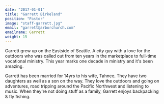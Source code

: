 ```yaml
---
date: "2017-01-01"
title: "Garrett Birkeland"
position: "Pastor"
image: "staff-garrett.jpg"
email: "garrett@arborchurch.com"
emailname: Garrett
weight: 15
---
```


Garrett grew up on the Eastside of Seattle. A city guy with a love for the outdoors who was called out from ten years in the marketplace to full-time vocational ministry. This year marks one decade in ministry and it's been amazing.

Garrett has been married for 14yrs to his wife, Tahnee. They have two daughters as well as a son on the way. They love the outdoors and going on adventures, road tripping around the Pacific Northwest and listening to music. When they're not doing stuff as a family, Garrett enjoys backpacking & fly fishing.
